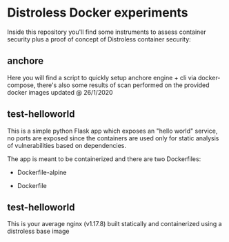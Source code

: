 # Distroless Docker experiments

Inside this repository you'll find some instruments to assess container security plus a proof of concept of Distroless container security:

## anchore

Here you will find a script to quickly setup anchore engine + cli via docker-compose, there's also some results of scan performed on the provided docker images updated @ 26/1/2020

## test-helloworld

This is a simple python Flask app which exposes an "hello world" service, no ports are exposed since the containers are used only for static analysis of vulnerabilities based on dependencies.

The app is meant to be containerized and there are two Dockerfiles:

- Dockerfile-alpine

- Dockerfile

## test-helloworld

This is your average nginx (v1.17.8) built statically and containerized using a distroless base image
